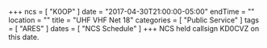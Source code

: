 +++
ncs = [ "K0OP" ]
date = "2017-04-30T21:00:00-05:00"
endTime = ""
location = ""
title = "UHF VHF Net 18"
categories = [ "Public Service" ]
tags = [ "ARES" ]
dates = [ "NCS Schedule" ]
+++
NCS held callsign KD0CVZ on this date.
